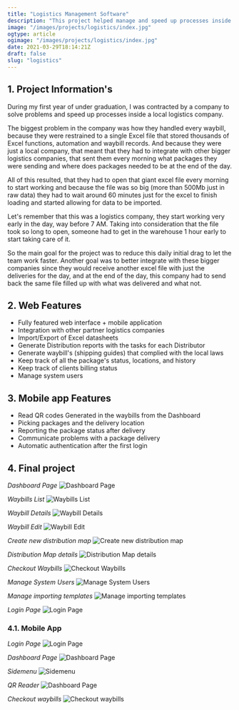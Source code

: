```yaml
---
title: "Logistics Management Software"
description: "This project helped manage and speed up processes inside a local logistics company"
image: "/images/projects/logistics/index.jpg"
ogtype: article
ogimage: "/images/projects/logistics/index.jpg"
date: 2021-03-29T18:14:21Z
draft: false
slug: "logistics"
---
```


## 1. Project Information's
During my first year of under graduation, I was contracted by a company to solve problems and speed up processes 
inside a local logistics company.

The biggest problem in the company was how they handled every waybill, because they were 
restrained to a single Excel file that stored thousands of Excel functions, automation and waybill records.
And because they were just a local company, that meant that they had to integrate with other bigger logistics 
companies, that sent them every morning what packages they were sending and where does packages needed to be at 
the end of the day.

All of this resulted, that they had to open that giant excel file every morning to start working and because 
the file was so big (more than 500Mb just in raw data) they had to wait around 60 minutes just for the excel 
to finish loading and started allowing for data to be imported.

Let's remember that this was a logistics company, they start working very early in the day, way before 7 AM.
Taking into consideration that the file took so long to open, someone had to get in the warehouse 1 hour early 
to start taking care of it.

So the main goal for the project was to reduce this daily initial drag to let the team work faster.
Another goal was to better integrate with these bigger companies since they would receive another excel file 
with just the deliveries for the day, and at the end of the day, this company had to send back the same file 
filled up with what was delivered and what not.

## 2. Web Features
* Fully featured web interface + mobile application
* Integration with other partner logistics companies
* Import/Export of Excel datasheets
* Generate Distribution reports with the tasks for each Distributor
* Generate waybill's (shipping guides) that complied with the local laws
* Keep track of all the package's status, locations, and history
* Keep track of clients billing status
* Manage system users


## 3. Mobile app Features
* Read QR codes Generated in the waybills from the Dashboard
* Picking packages and the delivery location
* Reporting the package status after delivery
* Communicate problems with a package delivery
* Automatic authentication after the first login


## 4. Final project
*Dashboard Page*
![Dashboard Page](/images/projects/logistics/dashboard.png)

*Waybills List*
![Waybills List](/images/projects/logistics/waybills-list.png)

*Waybill Details*
![Waybill Details](/images/projects/logistics/waybill-details.png)

*Waybill Edit*
![Waybill Edit](/images/projects/logistics/waybill-edit.png)

*Create new distribution map*
![Create new distribution map](/images/projects/logistics/generate-report.png)

*Distribution Map details*
![Distribution Map details](/images/projects/logistics/report-details.png)

*Checkout Waybills*
![Checkout Waybills](/images/projects/logistics/checkout-waybills.png)

*Manage System Users*
![Manage System Users](/images/projects/logistics/manage-users.png)

*Manage importing templates*
![Manage importing templates](/images/projects/logistics/manage-importing-templates.png)

*Login Page*
![Login Page](/images/projects/logistics/login.png)


### 4.1. Mobile App
*Login Page*
![Login Page](/images/projects/logistics/mobile/login.png)

*Dashboard Page*
![Dashboard Page](/images/projects/logistics/mobile/dashboard.png)

*Sidemenu*
![Sidemenu](/images/projects/logistics/mobile/sidemenu.png)

*QR Reader*
![Dashboard Page](/images/projects/logistics/mobile/qr-reader.png)

*Checkout waybills*
![Checkout waybills](/images/projects/logistics/mobile/checkout-waybill.png)
